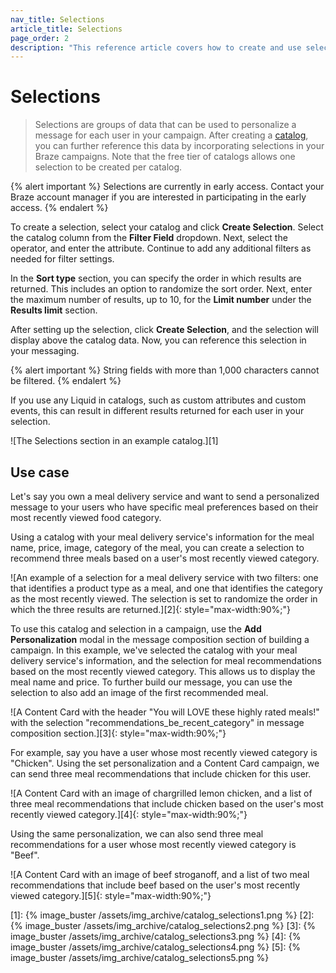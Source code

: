 ```yaml
---
nav_title: Selections
article_title: Selections
page_order: 2
description: "This reference article covers how to create and use selections with your catalogs to reference data in your Braze campaigns."
---
```


# Selections

> Selections are groups of data that can be used to personalize a message for each user in your campaign. After creating a [catalog]({{site.baseurl}}/user_guide/personalization_and_dynamic_content/catalog/), you can further reference this data by incorporating selections in your Braze campaigns. Note that the free tier of catalogs allows one selection to be created per catalog. 

{% alert important %}
Selections are currently in early access. Contact your Braze account manager if you are interested in participating in the early access.
{% endalert %}

To create a selection, select your catalog and click **Create Selection**. Select the catalog column from the **Filter Field** dropdown. Next, select the operator, and enter the attribute. Continue to add any additional filters as needed for filter settings.

In the **Sort type** section, you can specify the order in which results are returned. This includes an option to randomize the sort order. Next, enter the maximum number of results, up to 10, for the **Limit number** under the **Results limit** section.

After setting up the selection, click **Create Selection**, and the selection will display above the catalog data. Now, you can reference this selection in your messaging.

{% alert important %}
String fields with more than 1,000 characters cannot be filtered.
{% endalert %}

If you use any Liquid in catalogs, such as custom attributes and custom events, this can result in different results returned for each user in your selection.

![The Selections section in an example catalog.][1]

## Use case

Let's say you own a meal delivery service and want to send a personalized message to your users who have specific meal preferences based on their most recently viewed food category. 

Using a catalog with your meal delivery service's information for the meal name, price, image, category of the meal, you can create a selection to recommend three meals based on a user's most recently viewed category.

![An example of a selection for a meal delivery service with two filters: one that identifies a product type as a meal, and one that identifies the category as the most recently viewed. The selection is set to randomize the order in which the three results are returned.][2]{: style="max-width:90%;"}

To use this catalog and selection in a campaign, use the **Add Personalization** modal in the message composition section of building a campaign. In this example, we've selected the catalog with your meal delivery service's information, and the selection for meal recommendations based on the most recently viewed category. This allows us to display the meal name and price. To further build our message, you can use the selection to also add an image of the first recommended meal.

![A Content Card with the header "You will LOVE these highly rated meals!" with the selection "recommendations_be_recent_category" in message composition section.][3]{: style="max-width:90%;"}

For example, say you have a user whose most recently viewed category is "Chicken". Using the set personalization and a Content Card campaign, we can send three meal recommendations that include chicken for this user.

![A Content Card with an image of chargrilled lemon chicken, and a list of three meal recommendations that include chicken based on the user's most recently viewed category.][4]{: style="max-width:90%;"}

Using the same personalization, we can also send three meal recommendations for a user whose most recently viewed category is "Beef".

![A Content Card with an image of beef stroganoff, and a list of two meal recommendations that include beef based on the user's most recently viewed category.][5]{: style="max-width:90%;"}


[1]: {% image_buster /assets/img_archive/catalog_selections1.png %}
[2]: {% image_buster /assets/img_archive/catalog_selections2.png %}
[3]: {% image_buster /assets/img_archive/catalog_selections3.png %}
[4]: {% image_buster /assets/img_archive/catalog_selections4.png %}
[5]: {% image_buster /assets/img_archive/catalog_selections5.png %}
